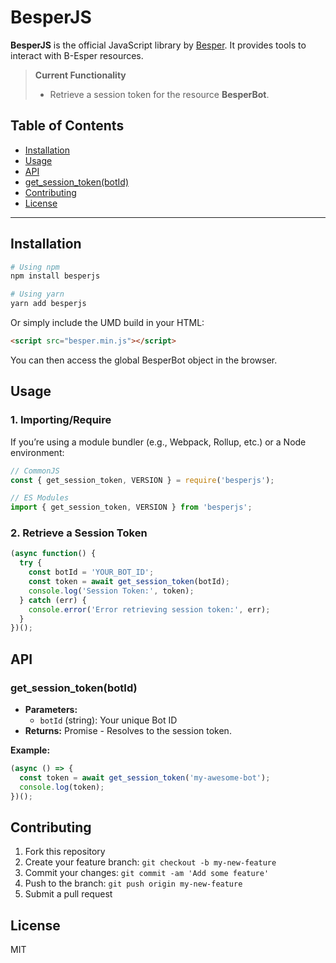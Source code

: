 
# BesperJS

**BesperJS** is the official JavaScript library by [Besper](https://github.com/yourorg). It provides tools to interact with B-Esper resources.

> **Current Functionality**
> 
> - Retrieve a session token for the resource **BesperBot**.

## Table of Contents

- [Installation](#installation)
- [Usage](#usage)
- [API](#api)
- [get_session_token(botId)](#get_session_tokenbotid)
- [Contributing](#contributing)
- [License](#license)

---

## Installation

```bash
# Using npm
npm install besperjs

# Using yarn
yarn add besperjs
```

Or simply include the UMD build in your HTML:

```html
<script src="besper.min.js"></script>
```

You can then access the global BesperBot object in the browser.

## Usage

### 1. Importing/Require

If you’re using a module bundler (e.g., Webpack, Rollup, etc.) or a Node environment:

```js
// CommonJS
const { get_session_token, VERSION } = require('besperjs');

// ES Modules
import { get_session_token, VERSION } from 'besperjs';
```

### 2. Retrieve a Session Token

```js
(async function() {
  try {
    const botId = 'YOUR_BOT_ID';
    const token = await get_session_token(botId);
    console.log('Session Token:', token);
  } catch (err) {
    console.error('Error retrieving session token:', err);
  }
})();
```

## API

### get_session_token(botId)

- **Parameters:**
  - `botId` (string): Your unique Bot ID
- **Returns:** Promise<string> - Resolves to the session token.

**Example:**

```js
(async () => {
  const token = await get_session_token('my-awesome-bot');
  console.log(token);
})();
```

## Contributing

1. Fork this repository
2. Create your feature branch: `git checkout -b my-new-feature`
3. Commit your changes: `git commit -am 'Add some feature'`
4. Push to the branch: `git push origin my-new-feature`
5. Submit a pull request

## License

MIT